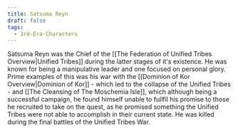 ```yaml
---
title: Satsuma Reyn
draft: false
tags:
  - 3rd-Era-Characters
---
```

 
Satsuma Reyn was the Chief of the [[The Federation of Unified Tribes Overview|Unified Tribes]] during the latter stages of it's existence. He was known for being a manipulative leader and one focused on personal glory. Prime examples of this was his war with the [[Dominion of Kor Overview|Dominion of Kor]] - which led to the collapse of the Unified Tribes - and [[The Cleansing of The Moschemia Isle]], which although being a successful campaign, he found himself unable to fullfil his promise to those he recruited to take on the quest, as he promised something the Unified Tribes were not able to accomplish in their current state. He was killed during the final battles of the Unified Tribes War.